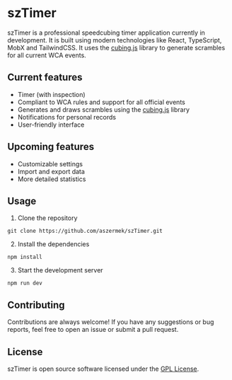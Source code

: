 # szTimer

szTimer is a professional speedcubing timer application currently in development. It is built using modern technologies like React, TypeScript, MobX and TailwindCSS. It uses the [cubing.js](https://github.com/cubing/cubing.js) library to generate scrambles for all current WCA events.

## Current features

- Timer (with inspection)
- Compliant to WCA rules and support for all official events
- Generates and draws scrambles using the [cubing.js](https://github.com/cubing/cubing.js) library
- Notifications for personal records
- User-friendly interface

## Upcoming features

- Customizable settings
- Import and export data
- More detailed statistics

## Usage

1. Clone the repository

`git clone https://github.com/aszermek/szTimer.git`

2. Install the dependencies

`npm install`

3. Start the development server

`npm run dev`

## Contributing

Contributions are always welcome! If you have any suggestions or bug reports, feel free to open an issue or submit a pull request.

## License

szTimer is open source software licensed under the [GPL License](https://github.com/aszermek/sztimer/blob/main/LICENSE.md).
